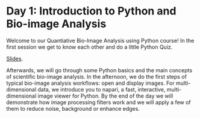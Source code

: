 # Day 1: Introduction to Python and Bio-image Analysis

Welcome to our Quantiative Bio-Image Analysis using Python course! In the first session we get to know each other and do a little Python Quiz.

[Slides](https://github.com/BiAPoL/Quantitative_Bio_Image_Analysis_with_Python_2022/raw/main/docs/day1/Introduction_Course.pdf).

Afterwards, we will go through some Python basics and the main concepts of scientific bio-image analysis. In the afternoon, we do the first steps of typical bio-image analysis workflows: open and display images. For multi-dimensional data, we introduce you to napari, a fast, interactive, multi-dimensional image viewer for Python. By the end of the day we will demonstrate how image processing filters work and we will apply a few of them to reduce noise, background or enhance edges. 

